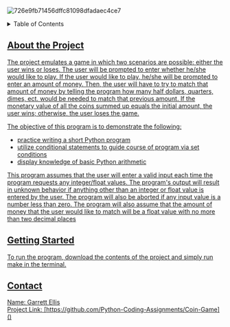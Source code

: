 ![726e9fb71456dffc81098dfadaec4ce7](https://github.com/Python-Coding-Assignments/Coin-Game/assets/154717520/fbcd8e86-0a5f-4c59-9a86-ecbdfa9b93ca)

<details>
<summary>Table of Contents</summary>
<ol><li><a href='#about-the-project'>About the Project</a></li>
<li><a href='#getting-started'>Getting Started</li>
<li><a href='#Contact'>Contact</ol>
</details>

## About the Project
The project emulates a game in which two scenarios are possible: either the user wins or loses.  The user will be prompted to enter whether he/she would like to play.  If the user would like to play, he/she will be prompted to enter an amount of money.  Then, the user will have to try to match that amount of money by telling the program how many half dollars, quarters, dimes, ect. would be needed to match that previous amount.  If the monetary value of all the coins summed up equals the initial amount, the user wins; otherwise, the user loses the game.

The objective of this program is to demonstrate the following: 
* practice writing a short Python program
* utilize conditional statements to guide course of program via set conditions
* display knowledge of basic Python arithmetic

This program assumes that the user will enter a valid input each time the program requests any integer/float values.  The program's output will result in unknown behavior if anything other than an integer or float value is entered by the user.  The program will also be aborted if any input value is a number less than zero.  The program will also assume that the amount of money that the user would like to match will be a float value with no more than two decimal places

## Getting Started
To run the program, download the contents of the project and simply run make in the terminal.

## Contact
Name: Garrett Ellis\
Project Link: [https://github.com/Python-Coding-Assignments/Coin-Game]()